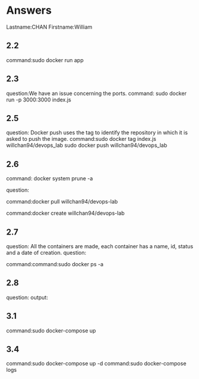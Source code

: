 # Answers

Lastname:CHAN
Firstname:William

## 2.2
command:sudo docker run app

## 2.3
question:We have an issue concerning the ports.
command: sudo docker run -p 3000:3000 index.js

## 2.5
question: Docker push uses the tag to identify the repository in which it is asked to push the image.
command:sudo docker tag index.js willchan94/devops_lab
sudo docker push willchan94/devops_lab

## 2.6
command: docker system prune -a



question:

command:docker pull willchan94/devops-lab

command:docker create willchan94/devops-lab

## 2.7
question: All the containers are made, each container has a name, id, status and a date of creation.
question:


command:command:sudo docker ps -a

## 2.8
question:
output:

## 3.1
command:sudo docker-compose up

## 3.4
command:sudo docker-compose up -d
command:sudo docker-compose logs
